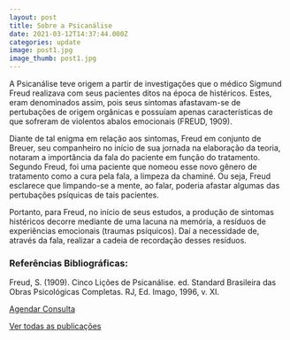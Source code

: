 ```yaml
---
layout: post
title: Sobre a Psicanálise
date: 2021-03-12T14:37:44.000Z
categories: update
image: post1.jpg
image_thumb: post1.jpg
---
```


A Psicanálise teve origem a partir de investigações que o médico Sigmund Freud realizava com seus pacientes ditos na época de histéricos. Estes, eram denominados assim, pois seus sintomas afastavam-se de pertubações de origem orgânicas e possuíam apenas características de que sofreram de violentos abalos emocionais (FREUD, 1909).

Diante de tal enigma em relação aos sintomas, Freud em conjunto de Breuer, seu companheiro no início de sua jornada na elaboração da teoria, notaram a importância da fala do paciente em função do tratamento. Segundo Freud, foi uma paciente que nomeou esse novo gênero de tratamento como a cura pela fala, a limpeza da chaminé. Ou seja, Freud esclarece que limpando-se a mente, ao falar, poderia afastar algumas das pertubações psíquicas de tais pacientes.

Portanto, para Freud, no início de seus estudos, a produção de sintomas histéricos decorre mediante de uma lacuna na memória, a resíduos de experiências emocionais (traumas psíquicos). Daí a necessidade de, através da fala, realizar a cadeia de recordação desses resíduos.


### Referências Bibliográficas:

Freud, S. (1909). Cinco Lições de Psicanálise. ed. Standard Brasileira das Obras Psicológicas Completas. RJ, Ed. Imago, 1996, v. XI.

<a href="http://ana.cristinask.com/contato/" class="button">
Agendar Consulta
</a>

[Ver todas as publicações](http://ana.cristinask.com/all-posts/)
